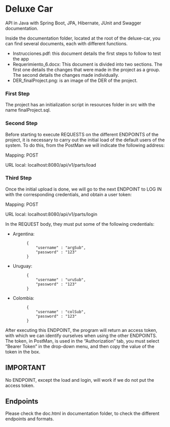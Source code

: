 # Deluxe Car
API in Java with Spring Boot, JPA, Hibernate, JUnit and Swagger documentation.

Inside the documentation folder, located at the root of the deluxe-car, you can find several documents, each with different functions.

* Instrucciones.pdf: this document details the first steps to follow to test the app
* Requerimiento_6.docx: This document is divided into two sections. The first one details the changes that were made in the project as a group. The second details the changes made individually.
* DER_finalProject.png: is an image of the DER of the project.

### First Step
The project has an initialization script in resources folder in src with the name finalProject.sql.

### Second Step

Before starting to execute REQUESTS on the different ENDPOINTS of the project, it is necessary to carry out the initial load of the default users of the system. To do this, from the PostMan we will indicate the following address:

Mapping: POST

URL local: localhost:8080/api/v1/parts/load 

### Third Step


Once the initial upload is done, we will go to the next ENDPOINT to
LOG IN with the corresponding credentials, and obtain a user token:

Mapping: POST

URL local: localhost:8080/api/v1/parts/login

In the REQUEST body, they must put some of the following credentials:

* Argentina: 
  
            {
                "username" : "argSub",
                "password" : "123"
            }

* Uruguay:

            {
                "username" : "uruSub",
                "password" : "123"
            }

* Colombia:

            {
                "username" : "colSub",
                "password" : "123"
            }

After executing this ENDPOINT, the program will return an access token, with which we can identify ourselves when using the other ENDPOINTS. The token, in PostMan, is used in the “Authorization” tab, you must select “Bearer Token” in the drop-down menu, and then copy the value of the token in the box.

## IMPORTANT
No ENDPOINT, except the load and login, will work if we do not put the access token.

## Endpoints
Please check the doc.html in documentation folder, to check the different endpoints and formats.